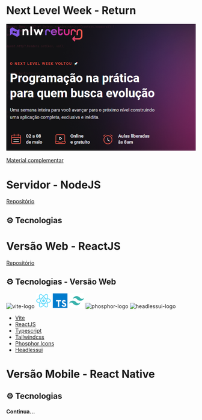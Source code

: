# Next Level Week - Return
<img src="https://github.com/BrunoSobralDEV/nlw-return/blob/main/info.PNG">

[Material complementar](https://efficient-sloth-d85.notion.site/NLW-Return-4e1cf60ece8f42d08254810f7bb14401)
# Servidor - NodeJS
[Repositório](https://github.com/BrunoSobralDEV/nlw-return/tree/main/server)
## ⚙ Tecnologias
# Versão Web - ReactJS
[Repositório](https://github.com/BrunoSobralDEV/nlw-return/tree/main/web)
## ⚙ Tecnologias - Versão Web
<div>
  <img height="40" src="https://vitejs.dev/logo.svg" alt="vite-logo">
  <img height="40" src="https://raw.githubusercontent.com/devicons/devicon/master/icons/react/react-original.svg" alt="react-logo">
  <img height="40" src="https://raw.githubusercontent.com/devicons/devicon/master/icons/typescript/typescript-plain.svg" alt="typescrip-logo">
  <img height="40" src="https://github.com/devicons/devicon/blob/master/icons/tailwindcss/tailwindcss-plain.svg" alt="tailwindcss-logo">
  <img height="40" src="https://phosphoricons.com/favicon-512.png" alt="phosphor-logo">
  <img height="40" src="https://img.stackshare.io/service/21223/default_35e005510911711d35edae2841151dfb76f2b3f5.png" alt="headlessui-logo">
</div>

- [Vite](https://vitejs.dev/)
- [ReactJS](https://pt-br.reactjs.org/)
- [Typescript](https://www.typescriptlang.org/)
- [Tailwindcss](https://tailwindcss.com/)
- [Phosphor Icons](https://phosphoricons.com/)
- [Headlessui](https://headlessui.dev/)

# Versão Mobile - React Native
## ⚙ Tecnologias
#### Continua...